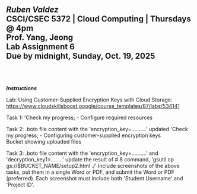 ***Ruben Valdez*** <br>
CSCI/CSEC 5372 | Cloud Computing | Thursdays @ 4pm<br>
Prof. Yang, Jeong <br>
Lab Assignment 6 <br>
Due by midnight, Sunday, Oct. 19, 2025
---

<br><br>

***Instructions***

Lab: Using Customer-Supplied Encryption Keys with Cloud Storage: 
https://www.cloudskillsboost.google/course_templates/87/labs/534141

Task 1: 'Check my progress; - Configure required resources

Task 2:  .boto file content with the 'encryption_key=..........' updated
             'Check my progress; - Configuring customer-supplied encryption keys  
             Bucket showing uploaded files
             
Task 3: .boto file content with the 'encryption_key=..........' and 'decryption_key1=........' update
              the result of # 8 command, 'gsutil cp gs://$BUCKET_NAME/setup2.html ./'
Include screenshots of the above tasks, put them in a single Word or PDF, and submit the Word or PDF (preferred).  Each screenshot must include both 'Student Username' and 'Project ID'.